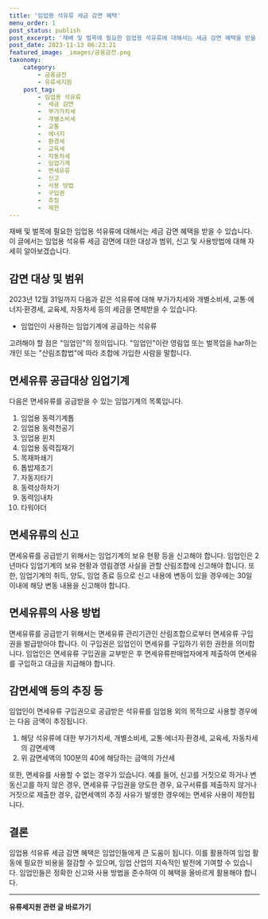 ```yaml
---
title: '임업용 석유류 세금 감면 혜택'
menu_order: 1
post_status: publish
post_excerpt: '재배 및 벌목에 필요한 임업용 석유류에 대해서는 세금 감면 혜택을 받을 수 있습니다. 이 글에서는 임업용 석유류 세금 감면에 대한 대상과 범위, 신고 및 사용방법에 대해 자세히 알아보겠습니다.'
post_date: 2023-11-13 06:23:21
featured_image: _images/금융금전.png
taxonomy:
    category:
        - 금융금전
        - 유류세지원
    post_tag:
        - 임업용 석유류
        -  세금 감면
        -  부가가치세
        -  개별소비세
        -  교통
        -  에너지
        -  환경세
        -  교육세
        -  자동차세
        -  임업기계
        -  면세유류
        -  신고
        -  사용 방법
        -  구입권
        -  추징
        -  제한
---
```



재배 및 벌목에 필요한 임업용 석유류에 대해서는 세금 감면 혜택을 받을 수 있습니다. 이 글에서는 임업용 석유류 세금 감면에 대한 대상과 범위, 신고 및 사용방법에 대해 자세히 알아보겠습니다.

## 감면 대상 및 범위

2023년 12월 31일까지 다음과 같은 석유류에 대해 부가가치세와 개별소비세, 교통·에너지·환경세, 교육세, 자동차세 등의 세금을 면제받을 수 있습니다.

- 임업인이 사용하는 임업기계에 공급하는 석유류

고려해야 할 점은 "임업인"의 정의입니다. "임업인"이란 영림업 또는 벌목업을 har하는 개인 또는 "산림조합법"에 따라 조합에 가입한 사람을 말합니다.

## 면세유류 공급대상 임업기계

다음은 면세유류를 공급받을 수 있는 임업기계의 목록입니다.

1. 임업용 동력기계톱
2. 임업용 동력천공기
3. 임업용 윈치
4. 임업용 동력집재기
5. 목재파쇄기
6. 톱밥제조기
7. 자동지타기
8. 동력상하차기
9. 동력임내차
10. 타워야더

## 면세유류의 신고

면세유류를 공급받기 위해서는 임업기계의 보유 현황 등을 신고해야 합니다. 임업인은 2년마다 임업기계의 보유 현황과 영림경영 사실을 관할 산림조합에 신고해야 합니다. 또한, 임업기계의 취득, 양도, 임업 종료 등으로 신고 내용에 변동이 있을 경우에는 30일 이내에 해당 변동 내용을 신고해야 합니다.

## 면세유류의 사용 방법

면세유류를 공급받기 위해서는 면세유류 관리기관인 산림조합으로부터 면세유류 구입권을 발급받아야 합니다. 이 구입권은 임업인이 면세유를 구입하기 위한 권한을 의미합니다. 임업인은 면세유류 구입권을 교부받은 후 면세유류판매업자에게 제출하여 면세유를 구입하고 대금을 지급해야 합니다.

## 감면세액 등의 추징 등

임업인이 면세유류 구입권으로 공급받은 석유류를 임업용 외의 목적으로 사용할 경우에는 다음 금액이 추징됩니다.

1. 해당 석유류에 대한 부가가치세, 개별소비세, 교통·에너지·환경세, 교육세, 자동차세의 감면세액
2. 위 감면세액의 100분의 40에 해당하는 금액의 가산세

또한, 면세유를 사용할 수 없는 경우가 있습니다. 예를 들어, 신고를 거짓으로 하거나 변동신고를 하지 않은 경우, 면세유류 구입권을 양도한 경우, 요구서류를 제출하지 않거나 거짓으로 제출한 경우, 감면세액의 추징 사유가 발생한 경우에는 면세유 사용이 제한됩니다.

## 결론

임업용 석유류 세금 감면 혜택은 임업인들에게 큰 도움이 됩니다. 이를 활용하여 임업 활동에 필요한 비용을 절감할 수 있으며, 임업 산업의 지속적인 발전에 기여할 수 있습니다. 임업인들은 정확한 신고와 사용 방법을 준수하여 이 혜택을 올바르게 활용해야 합니다.


<!-- wp:separator -->
<hr class="wp-block-separator has-alpha-channel-opacity"/>
<!-- /wp:separator -->

<!-- wp:group {"backgroundColor":"base","layout":{"type":"constrained"}} -->
<div class="wp-block-group has-base-background-color has-background"><!-- wp:paragraph {"align":"center","fontSize":"medium"} -->
<p class="has-text-align-center has-large-font-size"><strong>유류세지원 관련 글 바로가기</strong></p>
<!-- /wp:paragraph -->


<!-- wp:latest-posts
{"categories":[{"id":14360,"count":19,"description":"","link":"https://uknowlaw.com/category/%ec%9c%a0%eb%a5%98%ec%84%b8%ec%a7%80%ec%9b%90/","name":"유류세지원","slug":"유류세지원","taxonomy":"category","parent":0,"meta":[],"_links":{"self":[{"href":"https://uknowlaw.com/wp-json/wp/v2/categories/14360"}],"collection":[{"href":"https://uknowlaw.com/wp-json/wp/v2/categories"}],"about":[{"href":"https://uknowlaw.com/wp-json/wp/v2/taxonomies/category"}],"wp:post_type":[{"href":"https://uknowlaw.com/wp-json/wp/v2/posts?categories=14360"}],"curies":[{"name":"wp","href":"https://api.w.org/{rel}","templated":true}]}}],"postsToShow":100,"excerptLength":28,"postLayout":"grid","columns":2,"featuredImageAlign":"left","featuredImageSizeSlug":"large","fontSize":"small"} /--></div>
<!-- /wp:group -->